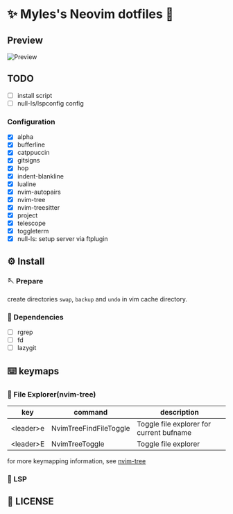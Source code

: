 # ✨ Myles's Neovim dotfiles 🎉

## Preview

![Preview](https://raw.githubusercontent.com/myles-neovim/dotfiles/master/screenshot.png)

## TODO

- [ ] install script
- [ ] null-ls/lspconfig config

### Configuration

- [x] alpha
- [x] bufferline
- [x] catppuccin
- [x] gitsigns
- [x] hop
- [x] indent-blankline
- [x] lualine
- [x] nvim-autopairs
- [x] nvim-tree
- [x] nvim-treesitter
- [x] project
- [x] telescope
- [x] toggleterm
- [x] null-ls: setup server via ftplugin

## ⚙️ Install

### 🪡 Prepare

create directories `swap`, `backup` and `undo` in vim cache directory.

### 🔗 Dependencies

- [ ] rgrep
- [ ] fd
- [ ] lazygit

## ⌨️  keymaps

### 📁 File Explorer(nvim-tree)

| key         | command                | description                              |
|-------------|------------------------|------------------------------------------|
| \<leader\>e | NvimTreeFindFileToggle | Toggle file explorer for current bufname |
| \<leader\>E | NvimTreeToggle         | Toggle file explorer                     |

for more keymapping information, see [nvim-tree](https://github.com/kyazdani42/nvim-tree.lua#defaults)

### 🚀 LSP

## 🔑 LICENSE
